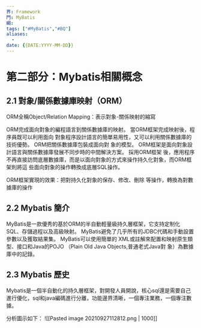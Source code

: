 ```yaml
---
界: Framework
門: MyBatis
綱: 
tags: ["#MyBatis","#BQ"]
aliases:
  - 
date: {{DATE:YYYY-MM-DD}}
---
```


# 第⼆部分：Mybatis相關概念

## 2.1 對象/關係數據庫映射（ORM）

ORM全稱Object/Relation Mapping：表示對象-關係映射的縮寫

ORM完成⾯向對象的編程語⾔到關係數據庫的映射。
當ORM框架完成映射後，程序員既可以利⽤⾯向 對象程序設計語⾔的簡單易⽤性，⼜可以利⽤關係數據庫的技術優勢。 
ORM把關係數據庫包裝成⾯向對 象的模型。 
ORM框架是⾯向對象設計語⾔與關係數據庫發展不同步時的中間解決⽅案。
採⽤ORM框架 後，應⽤程序不再直接訪問底層數據庫，⽽是以⾯向對象的⽅式來操作持久化對象，⽽ORM框架則將這 些⾯向對象的操作轉換成底層SQL操作。

ORM框架實現的效果：把對持久化對象的保存、修改、刪除 等操作，轉換為對數據庫的操作

## 2.2 Mybatis 簡介
MyBatis是⼀款優秀的基於ORM的半⾃動輕量級持久層框架，它⽀持定制化SQL、存儲過程以及⾼級映射。
MyBatis避免了⼏乎所有的JDBC代碼和⼿動設置參數以及獲取結果集。 
MyBatis可以使⽤簡單的 XML或註解來配置和映射原⽣類型、接⼝和Java的POJO （Plain Old Java Objects,普通⽼式Java對 象）為數據庫中的記錄。

## 2.3 Mybatis 歷史
Mybatis是⼀個半⾃動化的持久層框架，對開發⼈員開說，核⼼sql還是需要⾃⼰進⾏優化，sql和java編碼進⾏分離，功能邊界清晰，⼀個專注業務，⼀個專注數據。

分析圖示如下：
![[Pasted image 20210927112812.png | 1000]]


